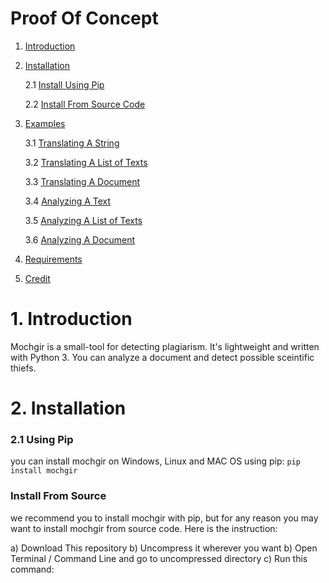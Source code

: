 # Proof Of Concept
1. [Introduction](https://github.com/javadmokhtari/mochgir/blob/master/README.md#1-introduction)
2. [Installation](http://www.google.com)

    2.1 [Install Using Pip](http://www.google.com)
    
    2.2 [Install From Source Code](http://www.google.com)
    
3. [Examples](http://www.google.com)

    3.1 [Translating A String](http://www.google.com)
    
    3.2 [Translating A List of Texts](http://www.google.com)
    
    3.3 [Translating A Document](http://www.google.com)
    
    3.4 [Analyzing A Text](http://www.google.com)
    
    3.5 [Analyzing A List of Texts](http://www.google.com)
    
    3.6 [Analyzing A Document](http://www.google.com)
    
4. [Requirements](http://www.google.com)
5. [Credit](http://www.google.com)

# 1. Introduction
Mochgir is a small-tool for detecting plagiarism. It's lightweight and written with Python 3. You can analyze a document and detect possible sceintific thiefs.

# 2. Installation
   ### 2.1 Using Pip
   you can install mochgir on Windows, Linux and MAC OS using pip:
   `pip install mochgir`
   ### Install From Source
   we recommend you to install mochgir with pip, but for any reason you may want to install mochgir from source code. Here is the instruction:
   
   a) Download This repository
   b) Uncompress it wherever you want
   b) Open Terminal / Command Line and go to uncompressed directory
   c) Run this command:
